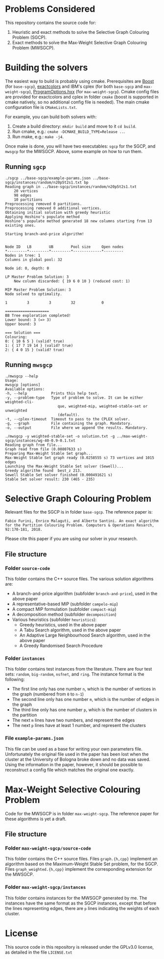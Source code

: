 # Problems Considered

This repository contains the source code for:

1.  Heuristic and exact methods to solve the Selective Graph Colouring Problem (SGCP).
2.  Exact methods to solve the Max-Weight Selective Graph Colouring Problem (MWSGCP).

# Building the solvers

The easiest way to build is probably using cmake.
Prerequisites are [Boost](https://www.boost.org/) (for `base-sgcp`), [exactcolors](https://github.com/heldstephan/exactcolors) and IBM's cplex (for both `base-sgcp` and `max-weight-sgcp`), [ProgramOptions.hxx](https://github.com/Fytch/ProgramOptions.hxx) (for `max-weight-sgcp`).
Cmake config files are provided for exactcolors and cplex in folder `cmake` (boost is supported in cmake natively, so no additional config file is needed).
The main cmake configuration file is `CMakeLists.txt`.

For example, you can build both solvers with:

1.  Create a build directory: `mkdir build` and move to it `cd build`.
2.  Run cmake, e.g.: `cmake -DCMAKE_BUILD_TYPE=Release ..`.
3.  Run make, e.g.: `make -j4`.

Once make is done, you will have two executables: `sgcp` for the SGCP, and `mwsgcp` for the MWSGCP.
Above, some example on how to run them.

## Running `sgcp`

    ./sgcp ../base-sgcp/example-params.json ../base-sgcp/instances/random/n20p5t2s1.txt bp
    Reading graph in ../base-sgcp/instances/random/n20p5t2s1.txt
        20 vertices
        98 edges
        10 partitions
    Preprocessing removed 0 partitions.
    Preprocessing removed 0 additional vertices.
    Obtaining initial solution with greedy heuristic
    Applying Hoshino's populate method
    Hoshino's populate method generated 18 new columns starting from 13 existing ones.

    Starting branch-and-price algorithm!


    Node ID   LB        UB        Pool size     Open nodes
    *---------*---------*---------*-------------*---------
    Nodes in tree: 1
    Columns in global pool: 32

    Node id: 0, depth: 0

    LP Master Problem Solution: 3
        New column discarded: { 19 6 0 10 } (reduced cost: 1)

    MIP Master Problem Solution: 3
    Node solved to optimality.

    1         3         3         32            0

    ====================
    BB Tree exploration completed!
    Lower bound: 3 (=> 3)
    Upper bound: 3

    === Solution ===
    Colouring:
    0: { 10 6 5 } (valid? true)
    1: { 17 7 19 14 } (valid? true)
    2: { 4 0 15 } (valid? true)

## Running `mwsgcp`

    ./mwsgcp --help
    Usage:
    mwsgcp [options]
    Available options:
    -h, --help           Prints this help text.
    -y, --problem-type   Type of problem to solve. It can be either weighted-cli-
                            que, weighted-mip, weighted-stable-set or unweighted
                            (default).
    -t, --cplex-timeout  Timeout to pass to the CPLEX solver.
    -g, --graph          File containing the graph. Mandatory.
    -o, --output         File where we append the results. Mandatory.

    ./mwsgcp -y weighted-stable-set -o solution.txt -g ../max-weight-sgcp/instances/wg-40-0.9-0.1.txt
    Reading graph from file...
    Graph read from file (0.00807633 s)
    Preparing Max-Weight Stable Set graph...
    Max-Weight Stable Set graph ready (0.0258555 s) 73 vertices and 1015 edges
    Launching the Max-Weight Stable Set solver (Sewell)...
    Greedy algorithm found  best_z 213.
    Sewell Stable Set solver finished (0.000491621 s)
    Stable Set solver result: 230 (465 - 235)

# Selective Graph Colouring Problem

Relevant files for the SGCP is in folder `base-sgcp`.
The reference paper is:
    
    Fabio Furini, Enrico Malaguti, and Alberto Santini. An exact algorithm for the Partition Colouring Problem. Computers & Operations Resarch, 92:170-181, 2018.

Please cite this paper if you are using our solver in your research.

## File structure

### Folder `source-code`

This folder contains the C++ source files.
The various solution algorithms are:

* A branch-and-price algorithm (subfolder `branch-and-price`), used in the above paper
* A representative-based MIP (subfolder `campelo-mip`)
* A compact MIP formulation (subfolder `compact-mip`)
* A decomposition method (subfolder `decomposition`)
* Various heuristics (subfolder `heuristics`):
  * Greedy heuristics, used in the above paper
  * A Tabu Search algorithm, used in the above paper
  * An Adaptive Large Neighbourhood Search algorithm, used in the above paper
  * A Greedy Randomised Search Procedure

### Folder `instances`

This folder contains test instances from the literature.
There are four test sets: `random`, `big-random`, `nsfnet`, and `ring`.
The instance format is the following:

* The first line only has one number `n`, which is the number of vertices in the graph (numbered from `0` to `n-1`)
* The second line only has one number `m`, which is the number of edges in the graph
* The third line only has one number `p`, which is the number of clusters in the partition
* The next `m` lines have two numbers, and represent the edges
* The next `p` lines have at least 1 number, and represent the clusters

### File `example-params.json`

This file can be used as a base for writing your own parameters file.
Unfortunately the original file used in the paper has been lost when the cluster at the University of Bologna broke down and no data was saved.
Using the information in the paper, however, it should be possible to reconstruct a config file which matches the original one exactly.

# Max-Weight Selective Colouring Problem

Code for the MWSGCP is in folder `max-weight-sgcp`.
The reference paper for these algorithms is yet a draft.

## File structure

### Folder `max-weight-sgcp/source-code`

This folder contains the C++ source files.
Files `graph.{h,cpp}` implement an algorithm based on the Maximum-Weight Stable Set problem, for the SGCP.
Files `graph_weighted.{h,cpp}` implement the corresponding extension for the MWSGCP.

### Folder `max-weight-sgcp/instances`

This folder contains instances for the MWSGCP generated by me.
The instances have the same format as the SGCP instances, except that before the lines representing edges, there are `p` lines indicating the weights of each cluster.

# License

This source code in this repository is released under the GPLv3.0 license, as detailed in the file `LICENSE.txt`
